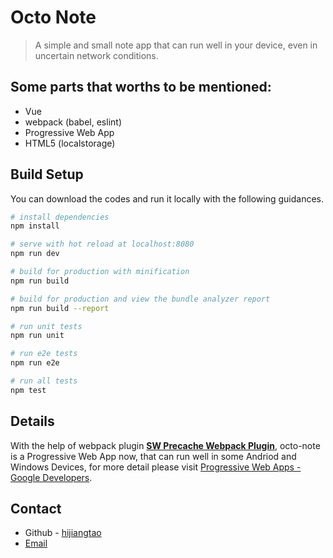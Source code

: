 # Octo Note

> A simple and small note app that can run well in your device, even in uncertain network conditions.

## Some parts that worths to be mentioned:

* Vue 
* webpack (babel, eslint)
* Progressive Web App
* HTML5 (localstorage)

## Build Setup

You can download the codes and run it locally with the following guidances.

``` bash
# install dependencies
npm install

# serve with hot reload at localhost:8080
npm run dev

# build for production with minification
npm run build

# build for production and view the bundle analyzer report
npm run build --report

# run unit tests
npm run unit

# run e2e tests
npm run e2e

# run all tests
npm test
```

## Details

With the help of webpack plugin [**SW Precache Webpack Plugin**](https://github.com/goldhand/sw-precache-webpack-plugin), octo-note is a Progressive Web App now, that can run well in some Andriod and Windows Devices, for more detail please visit [Progressive Web Apps - Google Developers](https://developers.google.com/web/progressive-web-apps/).

## Contact

* Github - [hijiangtao](https:github.com/hijiangtao)
* [Email](mailto:hijiangtao@gmail.com)